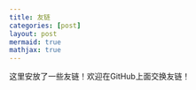 ```yaml
---
title: 友链
categories: [post]
layout: post
mermaid: true 
mathjax: true
---
```


这里安放了一些友链！欢迎在GitHub上面交换友链！

